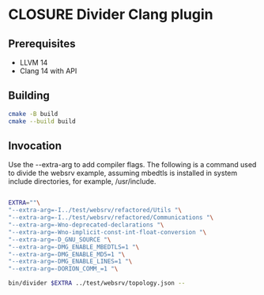 # CLOSURE Divider Clang plugin

## Prerequisites

- LLVM 14
- Clang 14 with API

## Building

```bash
cmake -B build
cmake --build build
```

## Invocation 

Use the --extra-arg to add compiler flags. The following is a command used to divide the websrv example, assuming mbedtls is installed in system include directories, for example, /usr/include.

```bash

EXTRA=""\
"--extra-arg=-I../test/websrv/refactored/Utils "\
"--extra-arg=-I../test/websrv/refactored/Communications "\
"--extra-arg=-Wno-deprecated-declarations "\
"--extra-arg=-Wno-implicit-const-int-float-conversion "\
"--extra-arg=-D_GNU_SOURCE "\
"--extra-arg=-DMG_ENABLE_MBEDTLS=1 "\
"--extra-arg=-DMG_ENABLE_MD5=1 "\
"--extra-arg=-DMG_ENABLE_LINES=1 "\
"--extra-arg=-DORION_COMM_=1 "\

bin/divider $EXTRA ../test/websrv/topology.json --
```
